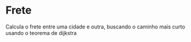 # Frete
Calcula o frete entre uma cidade e outra, buscando o caminho mais curto usando o teorema de dijkstra
